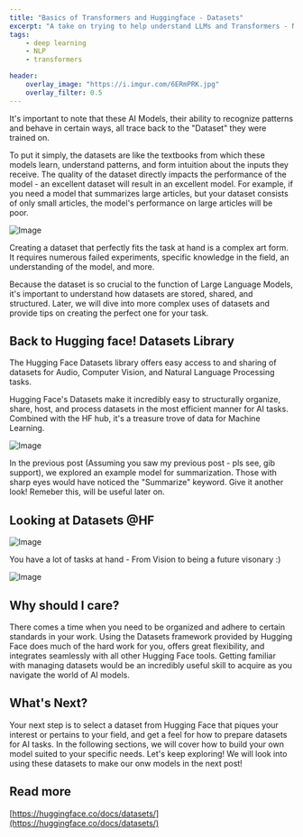 ```yaml
---
title: "Basics of Transformers and Huggingface - Datasets"
excerpt: "A take on trying to help understand LLMs and Transformers - Now the dataset!"
tags:
    - deep learning
    - NLP
    - transformers

header:
    overlay_image: "https://i.imgur.com/6ERmPRK.jpg"
    overlay_filter: 0.5
---
```


It's important to note that these AI Models, their ability to recognize patterns and behave in certain ways, all trace back to the "Dataset" they were trained on.

To put it simply, the datasets are like the textbooks from which these models learn, understand patterns, and form intuition about the inputs they receive. The quality of the dataset directly impacts the performance of the model - an excellent dataset will result in an excellent model. For example, if you need a model that summarizes large articles, but your dataset consists of only small articles, the model's performance on large articles will be poor.

![Image](https://i.imgur.com/6ERmPRK.jpg)

Creating a dataset that perfectly fits the task at hand is a complex art form. It requires numerous failed experiments, specific knowledge in the field, an understanding of the model, and more.

Because the dataset is so crucial to the function of Large Language Models, it's important to understand how datasets are stored, shared, and structured. Later, we will dive into more complex uses of datasets and provide tips on creating the perfect one for your task.

## Back to Hugging face! Datasets Library

The Hugging Face Datasets library offers easy access to and sharing of datasets for Audio, Computer Vision, and Natural Language Processing tasks.

Hugging Face's Datasets make it incredibly easy to structurally organize, share, host, and process datasets in the most efficient manner for AI tasks. Combined with the HF hub, it's a treasure trove of data for Machine Learning.

![Image](https://i.imgur.com/ktFQjbc.jpg)

In the previous post (Assuming you saw my previous post - pls see, gib support), we explored an example model for summarization. Those with sharp eyes would have noticed the "Summarize" keyword. Give it another look! Remeber this, will be useful later on.

## Looking at Datasets @HF

![Image](https://i.imgur.com/d8ylGX6.png)

You have a lot of tasks at hand - From Vision to being a future visonary :)

![Image](https://i.imgur.com/72BY4eG.png)

## Why should I care?

There comes a time when you need to be organized and adhere to certain standards in your work. Using the Datasets framework provided by Hugging Face does much of the hard work for you, offers great flexibility, and integrates seamlessly with all other Hugging Face tools. Getting familiar with managing datasets would be an incredibly useful skill to acquire as you navigate the world of AI models.

## What's Next?

Your next step is to select a dataset from Hugging Face that piques your interest or pertains to your field, and get a feel for how to prepare datasets for AI tasks. In the following sections, we will cover how to build your own model suited to your specific needs. Let's keep exploring!
We will look into using these datasets to make our onw models in the next post!

## Read more

[https://huggingface.co/docs/datasets/](https://huggingface.co/docs/datasets/)
